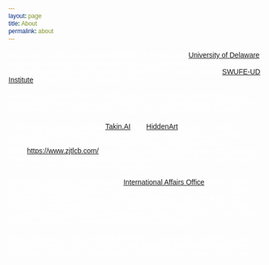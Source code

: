 ```yaml
---
layout: page
title: About
permalink: about
---
```

<head>
    <style>
        body {
          /*  background-color: #000000;  深色背景 */
            color: #ffffff; /* 白色文字 */
            font-family: Arial, sans-serif;
        }
        * {
           /*  color: #ffffff; 白色文字 */
            font-family: Arial, sans-serif;
        }
         .button {
            background-color: #8ecf8e; /* 浅绿色 */
            border: none;
            color: white;
            padding: 15px 32px;
            text-align: center;
            text-decoration: none;
            display: inline-block;
            font-size: 16px;
            margin: 4px 2px;
            cursor: pointer;
            border-radius: 20px; /* 圆润的边角 */
        }
        .button:hover {
            background-color: #7ec07e; /* 鼠标悬停时的颜色，稍微深一点的浅绿色 */
        }
        img {
            border-radius: 5px; /* 圆角边框 */
            box-shadow: 0 4px 8px 0 rgba(0,0,0,0.2); /* 阴影效果 */
        }
    </style>
</head>

Hi,my name is Alex hu (Chinese: 胡锦豪)，a junior at the [University of Delaware](https://lerner.udel.edu/), majoring in Management Information Systems, Mathematics, and Data Science. I’m also enrolled as a JEI (Joint Educational Institute) student at the [SWUFE-UD Institute](https://dids.swufe.edu.cn/) of Data Science in Chengdu, China.


Currently, I serve as the class monitor for the Information Management and Information Systems major at the SWUFE-UD. At the same time, I am studying for the TOEFL and GRE exams to prepare for studying abroad in the future.

In terms of my major, I work at [Takin.AI](https://takin.ai/) and [HiddenArt](https://hiddenart.ai/).AI teams, mainly responsible for website testing and writing AI tutorials. I previously worked as a risk modeling and analysis assistant at [Zhejiang Tailong Commercial Bank(https://www.zjtlcb.com/)], where my main responsibility was SQL analysis of the non-performing loan ratio of corporate clients and writing analysis reports on the role of ChatGPT in the banking industry.

Additionally, I am an assistant at the [International Affairs Office](https://dids.swufe.edu.cn/xygk/xzbm/qqswyjlbgs.htm) of the SWUFE-UD, where I primarily organize the "Professors Speeches" event. I coordinate for students to attend lectures given by foreign professors about their personal experiences and graduate application processes. Furthermore, I assist newly joined foreign faculty members in touring the campus and introduce them to the campus environment and troubleshoot classroom equipment.

In my spare time, I enjoy watching American TV series and listening to music. I am also a versatile sports enthusiast, with particular proficiency in badminton, table tennis, volleyball, and basketball, listed in descending order of skill level.

 <!-- 添加按钮 
    <a href="mailto:hjinhao066@gmail.com" class="button">联系我</a>
    <a href="assets/img/推免.pdf" class="button">下载简历</a>
    <a href="assets/img/Topic 6.pdf" class="button">topic 6 文件</a>
    <a href="https://github.com/hjinhao066" class="button">查看GitHub</a>
    <a href="projects.html" class="button">查看项目</a>
<a href="assets/img/qiye.pdf" class="button">qiye</a>
<a href="assets/img/xioawei.pdf" class="button">xiaowei</a>
<a href="assets/img/xi.pdf" class="button">xi</a>
-->
